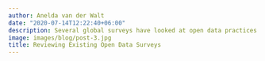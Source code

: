 ```yaml
---
author: Anelda van der Walt
date: "2020-07-14T12:22:40+06:00"
description: Several global surveys have looked at open data practices globally 
image: images/blog/post-3.jpg
title: Reviewing Existing Open Data Surveys
---
```


